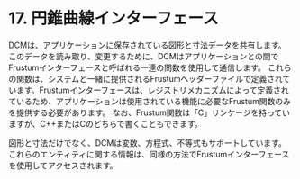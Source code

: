 # 17. 円錐曲線インターフェース

DCMは、アプリケーションに保存されている図形と寸法データを共有します。
このデータを読み取り、変更するために、DCMはアプリケーションとの間でFrustumインターフェースと呼ばれる一連の関数を使用して通信します。
これらの関数は、システムと一緒に提供されるFrustumヘッダーファイルで定義されています。Frustumインターフェースは、レジストリメカニズムによって定義されているため、アプリケーションは使用されている機能に必要なFrustum関数のみを提供する必要があります。
なお、Frustum関数は「C」リンケージを持っていますが、C++またはCのどちらで書くこともできます。

図形と寸法だけでなく、DCMは変数、方程式、不等式もサポートしています。
これらのエンティティに関する情報は、同様の方法でFrustumインターフェースを使用してアクセスされます。
